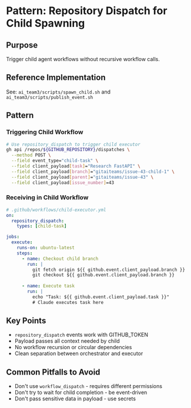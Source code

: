 # Pattern: Repository Dispatch for Child Spawning

## Purpose
Trigger child agent workflows without recursive workflow calls.

## Reference Implementation
See: `ai_team3/scripts/spawn_child.sh` and `ai_team3/scripts/publish_event.sh`

## Pattern

### Triggering Child Workflow
```bash
# Use repository_dispatch to trigger child executor
gh api /repos/${GITHUB_REPOSITORY}/dispatches \
  --method POST \
  --field event_type="child-task" \
  --field client_payload[task]="Research FastAPI" \
  --field client_payload[branch]="gitaiteams/issue-43-child-1" \
  --field client_payload[parent]="gitaiteams/issue-43" \
  --field client_payload[issue_number]=43
```

### Receiving in Child Workflow
```yaml
# .github/workflows/child-executor.yml
on:
  repository_dispatch:
    types: [child-task]

jobs:
  execute:
    runs-on: ubuntu-latest
    steps:
      - name: Checkout child branch
        run: |
          git fetch origin ${{ github.event.client_payload.branch }}
          git checkout ${{ github.event.client_payload.branch }}
      
      - name: Execute task
        run: |
          echo "Task: ${{ github.event.client_payload.task }}"
          # Claude executes task here
```

## Key Points
- `repository_dispatch` events work with GITHUB_TOKEN
- Payload passes all context needed by child
- No workflow recursion or circular dependencies
- Clean separation between orchestrator and executor

## Common Pitfalls to Avoid
- Don't use `workflow_dispatch` - requires different permissions
- Don't try to wait for child completion - be event-driven
- Don't pass sensitive data in payload - use secrets